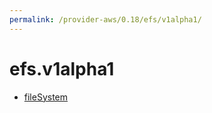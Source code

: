 ```yaml
---
permalink: /provider-aws/0.18/efs/v1alpha1/
---
```


# efs.v1alpha1



* [fileSystem](fileSystem.md)